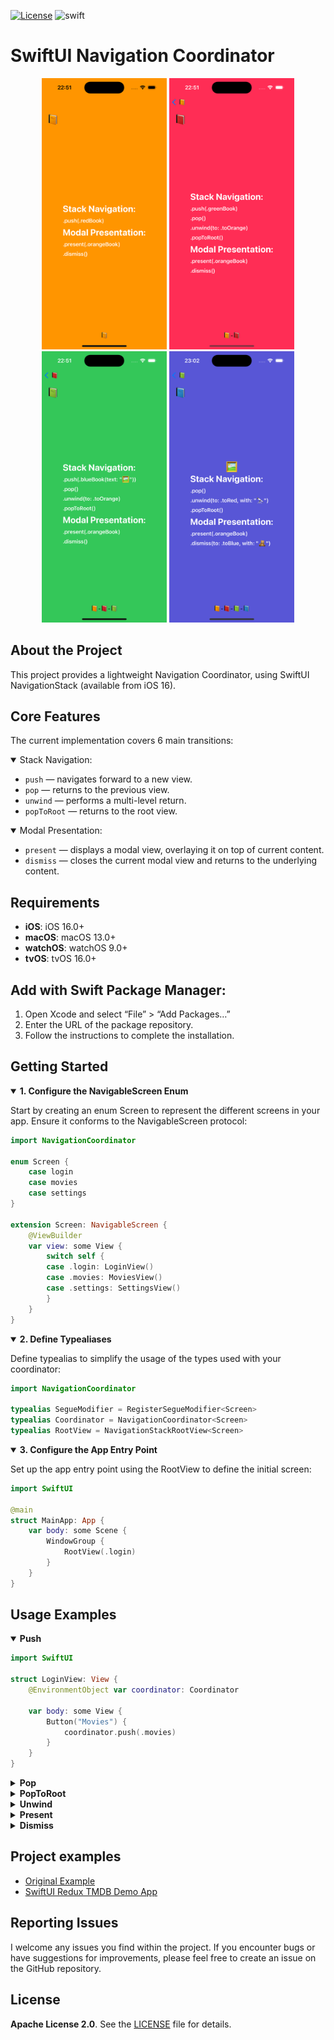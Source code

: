 [![License](https://img.shields.io/github/license/silkodenis/swiftui-navigation-coordinator.svg)](https://github.com/silkodenis/swiftui-navigation-coordinator/blob/main/LICENSE)
![swift](https://github.com/silkodenis/swiftui-navigation-coordinator/actions/workflows/swift.yml/badge.svg?branch=main)

# SwiftUI Navigation Coordinator

<p align="center">
  <img src="https://github.com/silkodenis/swiftui-navigation-coordinator/blob/readme_assets/screenshots/orange.png?raw=true" alt="Screenshot 1" width="200"/>
  <img src="https://github.com/silkodenis/swiftui-navigation-coordinator/blob/readme_assets/screenshots/red.png?raw=true" alt="Screenshot 2" width="200"/>
  <img src="https://github.com/silkodenis/swiftui-navigation-coordinator/blob/readme_assets/screenshots/green.png?raw=true" alt="Screenshot 3" width="200"/>
  <img src="https://github.com/silkodenis/swiftui-navigation-coordinator/blob/readme_assets/screenshots/blue.png?raw=true" alt="Screenshot 4" width="200"/>
</p>

## About the Project
This project provides a lightweight Navigation Coordinator, using SwiftUI NavigationStack (available from iOS 16).

## Core Features
The current implementation covers 6 main transitions:

<details open>
<summary>Stack Navigation:</summary>

- `push` — navigates forward to a new view.
- `pop` — returns to the previous view.
- `unwind` — performs a multi-level return.
- `popToRoot` — returns to the root view.

</details>

<details open>
<summary>Modal Presentation:</summary>

- `present` — displays a modal view, overlaying it on top of current content.
- `dismiss` — closes the current modal view and returns to the underlying content.

</details>

## Requirements

- **iOS**: iOS 16.0+
- **macOS**: macOS 13.0+
- **watchOS**: watchOS 9.0+
- **tvOS**: tvOS 16.0+

## Add with Swift Package Manager:

1. Open Xcode and select “File” > “Add Packages…”
2. Enter the URL of the package repository.
3. Follow the instructions to complete the installation.

## Getting Started

<details open>
<summary><b>1. Configure the NavigableScreen Enum</b></summary>
  
Start by creating an enum Screen to represent the different screens in your app. Ensure it conforms to the NavigableScreen protocol:

```swift
import NavigationCoordinator

enum Screen {
    case login
    case movies
    case settings
}

extension Screen: NavigableScreen {
    @ViewBuilder
    var view: some View {
        switch self {
        case .login: LoginView()
        case .movies: MoviesView()
        case .settings: SettingsView()
        }
    }
}
```
</details>

<details open>
<summary><b>2. Define Typealiases</b></summary>
  
Define typealias to simplify the usage of the types used with your coordinator:

```swift
import NavigationCoordinator

typealias SegueModifier = RegisterSegueModifier<Screen>
typealias Coordinator = NavigationCoordinator<Screen>
typealias RootView = NavigationStackRootView<Screen>
```
</details>

<details open>
<summary><b>3. Configure the App Entry Point</b></summary>
  
Set up the app entry point using the RootView to define the initial screen:

```swift
import SwiftUI

@main
struct MainApp: App {
    var body: some Scene {
        WindowGroup {
            RootView(.login)
        }
    }
}
```
</details>

## Usage Examples

<details open>
<summary><b>Push</b></summary>

```swift
import SwiftUI

struct LoginView: View {
    @EnvironmentObject var coordinator: Coordinator
    
    var body: some View {
        Button("Movies") {
            coordinator.push(.movies)
        }
    }
}
```
</details>

<details>
<summary><b>Pop</b></summary>

```swift
import SwiftUI

struct MoviesView: View {
    @EnvironmentObject var coordinator: Coordinator
    
    var body: some View {
        Button("back") {
            coordinator.pop()
        }
    }
}
```
</details>

<details>
<summary><b>PopToRoot</b></summary>

```swift
import SwiftUI

struct SettingsView: View {
    @EnvironmentObject var coordinator: Coordinator
    
    var body: some View {
        Button("login") {
            coordinator.popToRoot()
        }
    }
}
```
</details>

<details>
<summary><b>Unwind</b></summary>
Use a unique identifier for your unwind segues. If a segue becomes no longer relevant, it will be automatically removed from the coordinator. Using `onUnwind()` modifier is completely safe, tested, and does not involve any memory leaks or unintended calls. 



```swift
import SwiftUI

// B View
// 🟦🟦🅰🟦🟦🟦🟦🟦🟦🅱️  
struct B: View {
    @EnvironmentObject var coordinator: Coordinator
    
    var body: some View {
        Button("pop to A") {
            coordinator.unwind(to: "identifier" /*, with: Any?*/)
        }
    }
}

// A View
// 🟦🟦🅰️
struct A: View {
    var body: some View {
        VStack {}
            .onUnwind(segue: "identifier") /*{ Any? in }*/
    }
}
```
`onUnwind()` will always be called before `onAppear()`.

</details>

<details>
<summary><b>Present</b></summary>

```swift
import SwiftUI

/*
               [B]
[ ][ ][ ][ ][ ][A]
*/
struct A: View {
    @EnvironmentObject var coordinator: Coordinator
    
    var body: some View {
        Button("present") {
            coordinator.present(.B)
        }
    }
}
```
</details>

<details>
<summary><b>Dismiss</b></summary>

```swift
import SwiftUI

/*
               [B][ ][ ][ ][CL]
[ ][ ][ ][ ][ ][A]
*/
struct CL: View {
    @EnvironmentObject var coordinator: Coordinator
    
    var body: some View {
        Button("dismiss") {
            coordinator.dismiss(/*to: "identifier" /*, with: Any?*/*/)
        }
    }
}

/*
[ ][ ][ ][ ][ ][A]
*/
struct A: View {
    @EnvironmentObject var coordinator: Coordinator
    
    var body: some View {
        VStack {}
            // Not necessary. Only if you need to capture an onDismiss event.
            .onDismiss(segue: "identifier") /*{ Any? in }*/
    }
}

```
</details>

## Project examples
- [Original Example](https://github.com/silkodenis/swiftui-navigation-coordinator/tree/main/Example)
- [SwiftUI Redux TMDB Demo App](https://github.com/silkodenis/swiftui-moviesdb-redux-app)

## Reporting Issues

I welcome any issues you find within the project. If you encounter bugs or have suggestions for improvements, please feel free to create an issue on the GitHub repository.


## License

**Apache License 2.0**. See the [LICENSE](https://github.com/silkodenis/swiftui-navigation-coordinator/blob/main/LICENSE) file for details.
